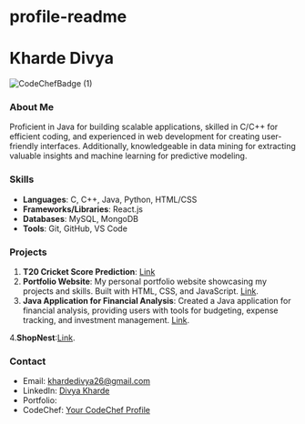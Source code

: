 # profile-readme

# Kharde Divya
![CodeChefBadge (1)](https://github.com/khardedivya/profile-readme/assets/160855762/635147be-b5da-43a5-b518-72d4ff9cdf10)

### About Me
Proficient in Java for building scalable applications, skilled in C/C++ for efficient coding, and experienced in web development for creating user-friendly interfaces. Additionally, knowledgeable in data mining for extracting valuable insights and machine learning for predictive modeling.

### Skills
- **Languages**: C, C++, Java, Python, HTML/CSS
- **Frameworks/Libraries**: React.js
- **Databases**: MySQL, MongoDB
- **Tools**: Git, GitHub, VS Code

### Projects
1. **T20 Cricket Score Prediction**: [Link](https://github.com/khardedivya/Data-Mining-and-ML)
2. **Portfolio Website**: My personal portfolio website showcasing my projects and skills. Built with HTML, CSS, and JavaScript. [Link](https://github.com/khardedivya/PortfolioWebsite).
3. **Java Application for Financial Analysis**: Created a Java application for financial analysis, providing users with tools for budgeting, expense tracking, and investment management. [Link](https://github.com/khardedivya/Java/blob/main/FinanceAnalytics.java).

4.**ShopNest**:[Link]( https://github.com/khardedivya/cpp/blob/main/ShopNest.cpp).

### Contact
- Email: khardedivya26@gmail.com
- LinkedIn: [Divya Kharde](https://www.linkedin.com/in/divya-kharde-7409782b7/)
- Portfolio:
- CodeChef: [Your CodeChef Profile](https://www.codechef.com/users/divya_k31)

